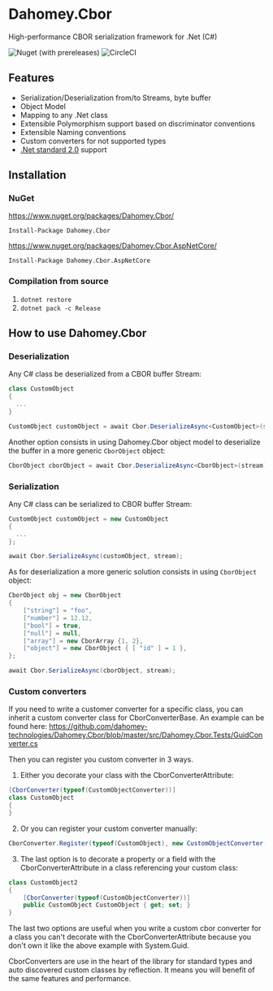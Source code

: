 # Dahomey.Cbor
High-performance CBOR serialization framework for .Net (C#)

![Nuget (with prereleases)](https://img.shields.io/nuget/vpre/Dahomey.Cbor)
![CircleCI](https://img.shields.io/circleci/build/github/dahomey-technologies/Dahomey.Cbor/master)

## Features
* Serialization/Deserialization from/to Streams, byte buffer
* Object Model
* Mapping to any .Net class
* Extensible Polymorphism support based on discriminator conventions
* Extensible Naming conventions
* Custom converters for not supported types
* [.Net standard 2.0](https://github.com/dotnet/standard/blob/master/docs/versions/netstandard2.0.md) support


## Installation
### NuGet
https://www.nuget.org/packages/Dahomey.Cbor/

`Install-Package Dahomey.Cbor`

https://www.nuget.org/packages/Dahomey.Cbor.AspNetCore/

`Install-Package Dahomey.Cbor.AspNetCore`

### Compilation from source
  1. `dotnet restore`
  2. `dotnet pack -c Release`
  
## How to use Dahomey.Cbor
### Deserialization

Any C# class be deserialized from a CBOR buffer Stream:

```csharp
class CustomObject
{
  ...
}

CustomObject customObject = await Cbor.DeserializeAsync<CustomObject>(stream);
```

Another option consists in using Dahomey.Cbor object model to deserialize the buffer in a more generic ``CborObject`` object:

```csharp
CborObject cborObject = await Cbor.DeserializeAsync<CborObject>(stream);
```

### Serialization

Any C# class can be serialized to CBOR buffer Stream:

```csharp
CustomObject customObject = new CustomObject
{
  ...
};

await Cbor.SerializeAsync(customObject, stream);
```

As for deserialization a more generic solution consists in using ``CborObject`` object:

```csharp
CborObject obj = new CborObject
{
    ["string"] = "foo",
    ["number"] = 12.12,
    ["bool"] = true,
    ["null"] = null,
    ["array"] = new CborArray {1, 2},
    ["object"] = new CborObject { [ "id" ] = 1 },
};

await Cbor.SerializeAsync(cborObject, stream);

```

### Custom converters

If you need to write a customer converter for a specific class, you can inherit a custom converter class for CborConverterBase<T>.
An example can be found here:
https://github.com/dahomey-technologies/Dahomey.Cbor/blob/master/src/Dahomey.Cbor.Tests/GuidConverter.cs

Then you can register you custom converter in 3 ways.

1. Either you decorate your class with the CborConverterAttribute:
```csharp
[CborConverter(typeof(CustomObjectConverter))]
class CustomObject
{
}
```

2. Or you can register your custom converter manually:
```csharp
CborConverter.Register(typeof(CustomObject), new CustomObjectConverter());
```

3. The last option is to decorate a property or a field with the CborConverterAttribute in a class referencing your custom class:
```csharp
class CustomObject2
{
    [CborConverter(typeof(CustomObjectConverter))]
    public CustomObject CustomObject { get; set; }
}
```

The last two options are useful when you write a custom cbor converter for a class you can't decorate with the CborConverterAttribute because you don't own it like the above example with System.Guid.

CborConverters are use in the heart of the library for standard types and auto discovered custom classes by reflection.
It means you will benefit of the same features and performance.

